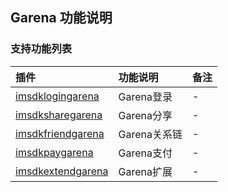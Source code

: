 ## Garena 功能说明

### 支持功能列表

| 插件 | 功能说明 | 备注 |
| :-- | :------- | :--- |
| [ imsdklogingarena ](../Channel/Garena/login.md) | Garena登录 | - |
| [ imsdksharegarena ](../Channel/Garena/share.md) |  Garena分享  |  -  |
| [ imsdkfriendgarena ](../Channel/Garena/friend.md) |  Garena关系链  |  -  |
| [ imsdkpaygarena ](../Channel/Garena/pay.md) |  Garena支付  |  -  |
| [ imsdkextendgarena ](../Channel/Garena/extend.md) |  Garena扩展  |  -  |
